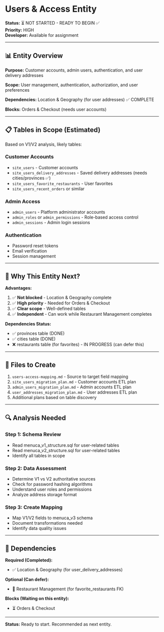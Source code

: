 # Users & Access Entity

**Status:** ⏳ NOT STARTED - READY TO BEGIN ✅  
**Priority:** HIGH  
**Developer:** Available for assignment

---

## 📊 Entity Overview

**Purpose:** Customer accounts, admin users, authentication, and user delivery addresses

**Scope:** User management, authentication, authorization, and user preferences

**Dependencies:** Location & Geography (for user addresses) ✅ COMPLETE

**Blocks:** Orders & Checkout (needs user accounts)

---

## 📋 Tables in Scope (Estimated)

Based on V1/V2 analysis, likely tables:

### Customer Accounts
- `site_users` - Customer accounts
- `site_users_delivery_addresses` - Saved delivery addresses (needs cities/provinces ✅)
- `site_users_favorite_restaurants` - User favorites
- `site_users_recent_orders` or similar

### Admin Access
- `admin_users` - Platform administrator accounts
- `admin_roles` or `admin_permissions` - Role-based access control
- `admin_sessions` - Admin login sessions

### Authentication
- Password reset tokens
- Email verification
- Session management

---

## 🎯 Why This Entity Next?

**Advantages:**
1. ✅ **Not blocked** - Location & Geography complete
2. ✅ **High priority** - Needed for Orders & Checkout
3. ✅ **Clear scope** - Well-defined tables
4. ✅ **Independent** - Can work while Restaurant Management completes

**Dependencies Status:**
- ✅ provinces table (DONE)
- ✅ cities table (DONE)
- ❌ restaurants table (for favorites) - IN PROGRESS (can defer this)

---

## 📁 Files to Create

1. `users-access-mapping.md` - Source to target field mapping
2. `site_users_migration_plan.md` - Customer accounts ETL plan
3. `admin_users_migration_plan.md` - Admin accounts ETL plan
4. `user_addresses_migration_plan.md` - User addresses ETL plan
5. Additional plans based on table discovery

---

## 🔍 Analysis Needed

### Step 1: Schema Review
- Read menuca_v1_structure.sql for user-related tables
- Read menuca_v2_structure.sql for user-related tables
- Identify all tables in scope

### Step 2: Data Assessment
- Determine V1 vs V2 authoritative sources
- Check for password hashing algorithms
- Understand user roles and permissions
- Analyze address storage format

### Step 3: Create Mapping
- Map V1/V2 fields to menuca_v3 schema
- Document transformations needed
- Identify data quality issues

---

## 🔗 Dependencies

**Required (Completed):**
- ✅ Location & Geography (for user_delivery_addresses)

**Optional (Can defer):**
- 🔄 Restaurant Management (for favorite_restaurants FK)

**Blocks (Waiting on this entity):**
- ⏳ Orders & Checkout

---

**Status:** Ready to start. Recommended as next entity.
